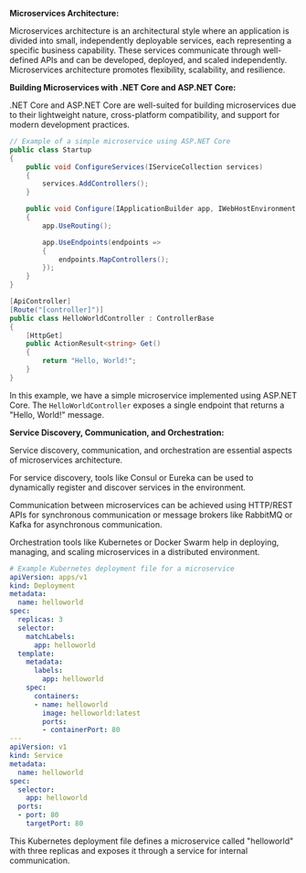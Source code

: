 **Microservices Architecture:**

Microservices architecture is an architectural style where an application is divided into small, independently deployable services, each representing a specific business capability. These services communicate through well-defined APIs and can be developed, deployed, and scaled independently. Microservices architecture promotes flexibility, scalability, and resilience.

**Building Microservices with .NET Core and ASP.NET Core:**

.NET Core and ASP.NET Core are well-suited for building microservices due to their lightweight nature, cross-platform compatibility, and support for modern development practices.

```csharp
// Example of a simple microservice using ASP.NET Core
public class Startup
{
    public void ConfigureServices(IServiceCollection services)
    {
        services.AddControllers();
    }

    public void Configure(IApplicationBuilder app, IWebHostEnvironment env)
    {
        app.UseRouting();

        app.UseEndpoints(endpoints =>
        {
            endpoints.MapControllers();
        });
    }
}

[ApiController]
[Route("[controller]")]
public class HelloWorldController : ControllerBase
{
    [HttpGet]
    public ActionResult<string> Get()
    {
        return "Hello, World!";
    }
}
```

In this example, we have a simple microservice implemented using ASP.NET Core. The `HelloWorldController` exposes a single endpoint that returns a "Hello, World!" message.

**Service Discovery, Communication, and Orchestration:**

Service discovery, communication, and orchestration are essential aspects of microservices architecture.

For service discovery, tools like Consul or Eureka can be used to dynamically register and discover services in the environment.

Communication between microservices can be achieved using HTTP/REST APIs for synchronous communication or message brokers like RabbitMQ or Kafka for asynchronous communication.

Orchestration tools like Kubernetes or Docker Swarm help in deploying, managing, and scaling microservices in a distributed environment.

```yaml
# Example Kubernetes deployment file for a microservice
apiVersion: apps/v1
kind: Deployment
metadata:
  name: helloworld
spec:
  replicas: 3
  selector:
    matchLabels:
      app: helloworld
  template:
    metadata:
      labels:
        app: helloworld
    spec:
      containers:
      - name: helloworld
        image: helloworld:latest
        ports:
        - containerPort: 80
---
apiVersion: v1
kind: Service
metadata:
  name: helloworld
spec:
  selector:
    app: helloworld
  ports:
  - port: 80
    targetPort: 80
```

This Kubernetes deployment file defines a microservice called "helloworld" with three replicas and exposes it through a service for internal communication.